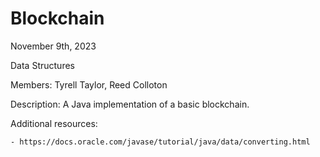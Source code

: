 # Blockchain

November 9th, 2023

Data Structures

Members: Tyrell Taylor, Reed Colloton

Description: A Java implementation of a basic blockchain.

Additional resources:

    - https://docs.oracle.com/javase/tutorial/java/data/converting.html